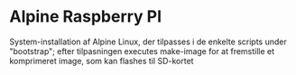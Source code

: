 # Alpine Raspberry PI

System-installation af Alpine Linux, der tilpasses i de enkelte scripts under "bootstrap"; 
efter tilpasningen executes make-image for at fremstille et komprimeret image, som kan flashes til SD-kortet
